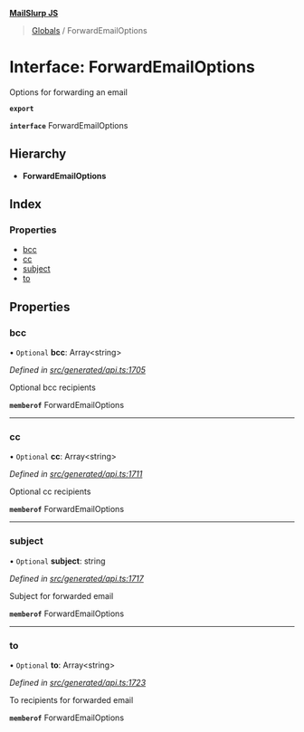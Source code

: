 **[MailSlurp JS](../README.md)**

> [Globals](../README.md) / ForwardEmailOptions

# Interface: ForwardEmailOptions

Options for forwarding an email

**`export`** 

**`interface`** ForwardEmailOptions

## Hierarchy

* **ForwardEmailOptions**

## Index

### Properties

* [bcc](forwardemailoptions.md#bcc)
* [cc](forwardemailoptions.md#cc)
* [subject](forwardemailoptions.md#subject)
* [to](forwardemailoptions.md#to)

## Properties

### bcc

• `Optional` **bcc**: Array\<string>

*Defined in [src/generated/api.ts:1705](https://github.com/mailslurp/mailslurp-client/blob/359c034/src/generated/api.ts#L1705)*

Optional bcc recipients

**`memberof`** ForwardEmailOptions

___

### cc

• `Optional` **cc**: Array\<string>

*Defined in [src/generated/api.ts:1711](https://github.com/mailslurp/mailslurp-client/blob/359c034/src/generated/api.ts#L1711)*

Optional cc recipients

**`memberof`** ForwardEmailOptions

___

### subject

• `Optional` **subject**: string

*Defined in [src/generated/api.ts:1717](https://github.com/mailslurp/mailslurp-client/blob/359c034/src/generated/api.ts#L1717)*

Subject for forwarded email

**`memberof`** ForwardEmailOptions

___

### to

• `Optional` **to**: Array\<string>

*Defined in [src/generated/api.ts:1723](https://github.com/mailslurp/mailslurp-client/blob/359c034/src/generated/api.ts#L1723)*

To recipients for forwarded email

**`memberof`** ForwardEmailOptions
